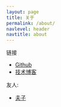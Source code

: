 ```yaml
---
layout: page
title: 关于
permalink: /about/
navlevel: header
navtitle: about
---
```

链接

* [Github](https://github.com/hangyan)
* [技术博客](https://yanhang.me/)

友人:

* [夫子](http://blog.fuzhii.com/)

